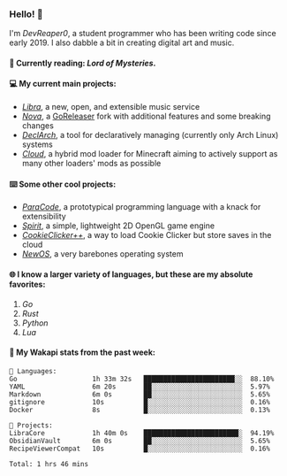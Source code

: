 ### Hello! 👋

I'm _DevReaper0_, a student programmer who has been writing code since early 2019. I also dabble a bit in creating digital art and music.

#### 📖 Currently reading: *Lord of Mysteries*.

#### 💻 My current main projects:

-   _[Libra](https://github.com/LibraMusic)_, a new, open, and extensible music service
-   _[Nova](https://github.com/LibraMusic/Nova)_, a [GoReleaser](https://github.com/goreleaser/goreleaser) fork with additional features and some breaking changes
-   _[DeclArch](https://github.com/DevReaper0/declarch)_, a tool for declaratively managing (currently only Arch Linux) systems
-   _[Cloud](https://github.com/CloudLoaderMC/CloudLoader)_, a hybrid mod loader for Minecraft aiming to actively support as many other loaders' mods as possible

#### ⌨️ Some other cool projects:

-   _[ParaCode](https://github.com/ParaCodeLang/ParaCode)_, a prototypical programming language with a knack for extensibility
-   _[Spirit](https://gitlab.com/DevReaper0/SpiritEngine)_, a simple, lightweight 2D OpenGL game engine
-   _[CookieClicker++](https://github.com/DevReaper0/CookieClickerPlusPlus)_, a way to load Cookie Clicker but store saves in the cloud
-   _[NewOS](https://github.com/DevReaper0/NewOS)_, a very barebones operating system

#### 🌐 I know a larger variety of languages, but these are my absolute favorites:

1. _Go_
2. _Rust_
3. _Python_
4. _Lua_

#### 📡 My Wakapi stats from the past week:

```text
💾 Languages:
Go                   1h 33m 32s   ███████████████████████░░  88.10%
YAML                 6m 20s       ██░░░░░░░░░░░░░░░░░░░░░░░  5.97%
Markdown             6m 0s        ██░░░░░░░░░░░░░░░░░░░░░░░  5.65%
gitignore            10s          █░░░░░░░░░░░░░░░░░░░░░░░░  0.16%
Docker               8s           █░░░░░░░░░░░░░░░░░░░░░░░░  0.13%

💼 Projects:
LibraCore            1h 40m 0s    ████████████████████████░  94.19%
ObsidianVault        6m 0s        ██░░░░░░░░░░░░░░░░░░░░░░░  5.65%
RecipeViewerCompat   10s          █░░░░░░░░░░░░░░░░░░░░░░░░  0.16%

Total: 1 hrs 46 mins
```

